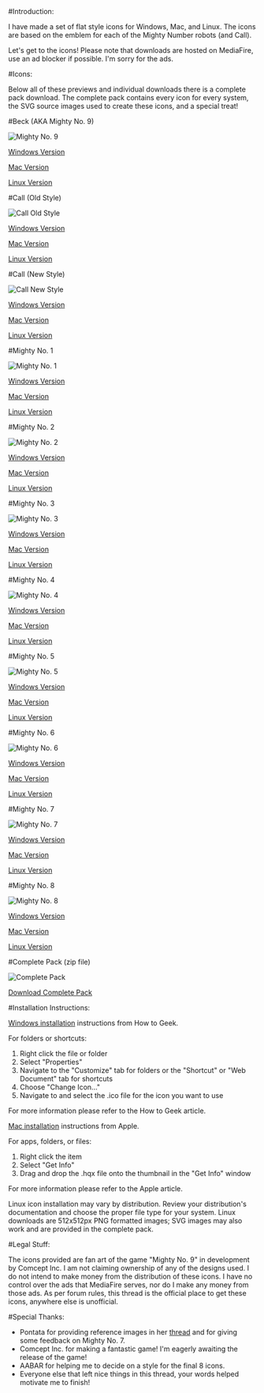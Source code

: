 #Introduction:

I have made a set of flat style icons for Windows, Mac, and Linux. 
The icons are based on the emblem for each of the Mighty Number robots (and Call).

Let's get to the icons!
Please note that downloads are hosted on MediaFire, use an ad blocker if possible.
I'm sorry for the ads.

#Icons:

Below all of these previews and individual downloads there is a complete pack download.
The complete pack contains every icon for every system, the SVG source images used to create these icons, and a special treat!

#Beck (AKA Mighty No. 9)

![Mighty No. 9](http://i.imgur.com/rIoEakc.png "Beck AKA Mighty No. 9")

[Windows Version](http://www.mediafire.com/download/j5y3ayybx2sauck/MightyNo9.ico "Download Windows version")

[Mac Version](http://www.mediafire.com/download/394g2mqppp73u71/MightyNo9.hqx "Download Mac version")

[Linux Version](http://www.mediafire.com/download/sxknyf7oc6w5c8f/MightyNo9.png "Download Linux version")

#Call (Old Style)

![Call Old Style](http://i.imgur.com/dtXDocy.png "Call Old Style")

[Windows Version](http://www.mediafire.com/download/g6h3ahp929hnkfe/CallOld.ico "Download Windows version")

[Mac Version](http://www.mediafire.com/download/2oygd74b3ra6v6d/CallOld.hqx "Download Mac version")

[Linux Version](http://www.mediafire.com/download/dsixpibjhkvwg88/CallOld.png "Download Linux version")

#Call (New Style)

![Call New Style](http://i.imgur.com/QITyhNR.png "Call New Style")

[Windows Version](http://www.mediafire.com/download/b83igf41fxyio6k/CallNew.ico "Download Windows version")

[Mac Version](http://www.mediafire.com/download/822ft077e8n3ktc/CallNew.hqx "Download Mac version")

[Linux Version](http://www.mediafire.com/download/uyfdh8hxwshnz2x/CallNew.png "Download Linux version")

#Mighty No. 1

![Mighty No. 1](http://i.imgur.com/DFy7tAi.png "Mighty No. 1")

[Windows Version](http://www.mediafire.com/download/udam9iqwte87xfe/MightyNo1.ico "Download Windows version")

[Mac Version](http://www.mediafire.com/download/e71dkpvhnluxnp2/MightyNo1.hqx "Download Mac version")

[Linux Version](http://www.mediafire.com/download/hcpm1q84784ms7e/MightyNo1.png "Download Linux version")

#Mighty No. 2

![Mighty No. 2](http://i.imgur.com/m1n4XrQ.png "Mighty No. 2")

[Windows Version](http://www.mediafire.com/download/as7aaz6sd8hi2dl/MightyNo2.ico "Download Windows version")

[Mac Version](http://www.mediafire.com/download/plz9qezxpp12a88/MightyNo2.hqx "Download Mac version")

[Linux Version](http://www.mediafire.com/download/8ud11tgphb2dsve/MightyNo2.png "Download Linux version")

#Mighty No. 3

![Mighty No. 3](http://i.imgur.com/rMQhM8X.png "Mighty No. 3")

[Windows Version](http://www.mediafire.com/download/a6gkolftf5gul3x/MightyNo3.ico "Download Windows version")

[Mac Version](http://www.mediafire.com/download/rapiircynipf9ar/MightyNo3.hqx "Download Mac version")

[Linux Version](http://www.mediafire.com/download/trcrcaibcexz4mn/MightyNo3.png "Download Linux version")

#Mighty No. 4

![Mighty No. 4](http://i.imgur.com/bwkjUcB.png "Mighty No. 4")

[Windows Version](http://www.mediafire.com/download/13xanor8r1md2xb/MightyNo4.ico "Download Windows version")

[Mac Version](http://www.mediafire.com/download/wj9l051sus8ejvj/MightyNo4.hqx "Download Mac version")

[Linux Version](http://www.mediafire.com/download/x7d6vhrvgfkghfc/MightyNo4.png "Download Linux version")

#Mighty No. 5

![Mighty No. 5](http://i.imgur.com/ydJde9j.png "Mighty No. 5")

[Windows Version](http://www.mediafire.com/download/01z72vgiiwmsr62/MightyNo5.ico "Download Windows version")

[Mac Version](http://www.mediafire.com/download/5neh8b52lrifnzp/MightyNo5.hqx "Download Mac version")

[Linux Version](http://www.mediafire.com/download/tf0gixxclxz9uae/MightyNo5.png "Download Linux version")

#Mighty No. 6

![Mighty No. 6](http://i.imgur.com/jpfdqoa.png "Mighty No. 6")

[Windows Version](http://www.mediafire.com/download/4l3xgbz5c1y33i2/MightyNo6.ico "Download Windows version")

[Mac Version](http://www.mediafire.com/download/b6bb2v24xe1wbef/MightyNo6.hqx "Download Mac version")

[Linux Version](http://www.mediafire.com/download/aky59oep5vt67o1/MightyNo6.png "Download Linux version")

#Mighty No. 7

![Mighty No. 7](http://i.imgur.com/DreZ2Y2.png "Mighty No. 7")

[Windows Version](http://www.mediafire.com/download/fhzc8j2nx218bq1/MightyNo7.ico "Download Windows version")

[Mac Version](http://www.mediafire.com/download/d1zgmkixjx3ejj4/MightyNo7.hqx "Download Mac version")

[Linux Version](http://www.mediafire.com/download/cgeeu75egttt8tc/MightyNo7.png "Download Linux version")

#Mighty No. 8

![Mighty No. 8](http://i.imgur.com/qgDX8Sh.png "Mighty No. 8")

[Windows Version](http://www.mediafire.com/download/1283d508802415k/MightyNo8.ico "Download Windows version")

[Mac Version](http://www.mediafire.com/download/ojizky87sc9qzb8/MightyNo8.hqx "Download Mac version")

[Linux Version](http://www.mediafire.com/download/tfc9wbguj9gpqk9/MightyNo8.png "Download Linux version")

#Complete Pack (zip file)

![Complete Pack](http://i.imgur.com/UFM4LOC.png "Complete Pack")

[Download Complete Pack](http://www.mediafire.com/download/evlmbp0ecklikvm/CompletePack.zip "Download Complete Pack")

#Installation Instructions:

[Windows installation](http://www.howtogeek.com/howto/13631/) instructions from How to Geek.

For folders or shortcuts:

1. Right click the file or folder
2. Select "Properties"
3. Navigate to the "Customize" tab for folders or the "Shortcut" or "Web Document" tab for shortcuts
4. Choose "Change Icon..."
5. Navigate to and select the .ico file for the icon you want to use

For more information please refer to the How to Geek article.

[Mac installation](http://support.apple.com/kb/ht2493) instructions from Apple.

For apps, folders, or files:

1. Right click the item
2. Select "Get Info"
3. Drag and drop the .hqx file onto the thumbnail in the "Get Info" window

For more information please refer to the Apple article.

Linux icon installation may vary by distribution.
Review your distribution's documentation and choose the proper file type for your system.
Linux downloads are 512x512px PNG formatted images; SVG images may also work and are provided in the complete pack.



#Legal Stuff:

The icons provided are fan art of the game "Mighty No. 9" in development by Comcept Inc.
I am not claiming ownership of any of the designs used.
I do not intend to make money from the distribution of these icons.
I have no control over the ads that MediaFire serves, nor do I make any money from those ads.
As per forum rules, this thread is the official place to get these icons, anywhere else is unofficial.

#Special Thanks:

* Pontata for providing reference images in her [thread](http://www.mightyno9.com/en/node/1942) and for giving some feedback on Mighty No. 7.
* Comcept Inc. for making a fantastic game! I'm eagerly awaiting the release of the game!
* AABAR for helping me to decide on a style for the final 8 icons.
* Everyone else that left nice things in this thread, your words helped motivate me to finish!